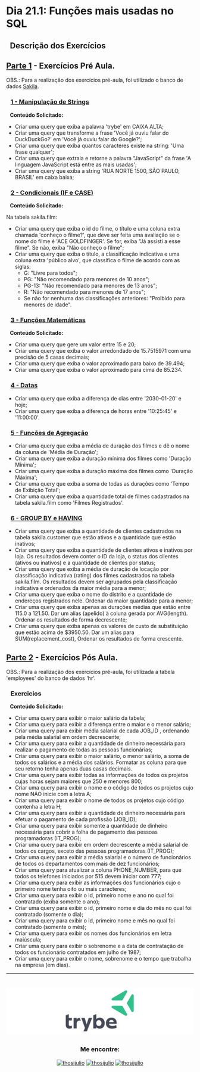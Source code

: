 # Dia 21.1: Funções mais usadas no SQL

## &nbsp; Descrição dos Exercícios

## [Parte 1](./DIA_01/PRE-AULA/) - Exercícios Pré Aula.
OBS.: Para a realização dos exercícios pré-aula, foi utilizado o banco de dados [Sakila](https://dev.mysql.com/doc/sakila/en/).

### &nbsp;&nbsp; [1 - Manipulação de Strings](./DIA_01/PRE-AULA/1-MANIPULACAO-STRINGS.sql)
  <b>&nbsp;&nbsp;&nbsp;Conteúdo Solicitado: </b> <br> 

  - Criar uma query que exiba a palavra 'trybe' em CAIXA ALTA;
  - Criar uma query que transforme a frase 'Você já ouviu falar do DuckDuckGo?' em 'Você já ouviu falar do Google?';
  - Criar uma query que exiba quantos caracteres existe na string: 'Uma frase qualquer';
  - Criar uma query que extraia e retorne a palavra "JavaScript" da frase 'A linguagem JavaScript está entre as mais usadas';
  - Criar uma query que exiba a string 'RUA NORTE 1500, SÃO PAULO, BRASIL' em caixa baixa;

### &nbsp;&nbsp; [2 - Condicionais (IF e CASE)](./DIA_01/PRE-AULA/2-CONDICIONAIS.sql)
  <b>&nbsp;&nbsp;&nbsp;Conteúdo Solicitado: </b> <br> 

Na tabela sakila.film:
  - Criar uma query que exiba o id do filme, o título e uma coluna extra chamada 'conheço o filme?', que deve ser feita uma avaliação se o nome do filme é 'ACE GOLDFINGER'. Se for, exiba "Já assisti a esse filme". Se não, exiba "Não conheço o filme";
  - Criar uma query que exiba o título, a classificação indicativa e uma coluna extra 'público alvo', que classifica o filme de acordo com as siglas:
    - G: "Livre para todos";
    - PG: "Não recomendado para menores de 10 anos";
    - PG-13: "Não recomendado para menores de 13 anos";
    - R: "Não recomendado para menores de 17 anos";
    - Se não for nenhuma das classificações anteriores: "Proibido para menores de idade".

### &nbsp;&nbsp; [3 - Funções Matemáticas](./DIA_01/PRE-AULA/3-FUNCOES-MATEMATICAS.sql)
  <b>&nbsp;&nbsp;&nbsp;Conteúdo Solicitado: </b> <br>
  
  - Criar uma query que gere um valor entre 15 e 20;
  - Criar uma query que exiba o valor arredondado de 15.7515971 com uma precisão de 5 casas decimais;
  - Criar uma query que exiba o valor aproximado para baixo de 39.494;
  - Criar uma query que exiba o valor aproximado para cima de 85.234.

### &nbsp;&nbsp; [4 - Datas](./DIA_01/PRE-AULA/4-DATAS.sql)

  - Criar uma query que exiba a diferença de dias entre '2030-01-20' e hoje;
  - Criar uma query que exiba a diferença de horas entre '10:25:45' e '11:00:00'.

### &nbsp;&nbsp; [5 - Funções de Agregação](./DIA_01/PRE-AULA/5-FUNCOES-AGREGACAO.sql)

- Criar uma query que exiba a média de duração dos filmes e dê o nome da coluna de 'Média de Duração';
- Criar uma query que exiba a duração mínima dos filmes como 'Duração Mínima';
- Criar uma query que exiba a duração máxima dos filmes como 'Duração Máxima';
- Criar uma query que exiba a soma de todas as durações como 'Tempo de Exibição Total';
- Criar uma query que exiba a quantidade total de filmes cadastrados na tabela sakila.film como 'Filmes Registrados'.

### &nbsp;&nbsp; [6 - GROUP BY e HAVING](./DIA_01/PRE-AULA/6-GROUPBY-HAVING.sql)

- Criar uma query que exiba a quantidade de clientes cadastrados na tabela sakila.customer que estão ativos e a quantidade que estão inativos;
- Criar uma query que exiba a quantidade de clientes ativos e inativos por loja. Os resultados devem conter o ID da loja, o status dos clientes (ativos ou inativos) e a quantidade de clientes por status;
- Criar uma query que exiba a média de duração de locação por classificação indicativa (rating) dos filmes cadastrados na tabela sakila.film. Os resultados devem ser agrupados pela classificação indicativa e ordenados da maior média para a menor;
- Criar uma query que exiba o nome do distrito e a quantidade de endereços registrados nele. Ordenar da maior quantidade para a menor;
- Criar uma query que exiba apenas as durações médias que estão entre 115.0 a 121.50. Dar um alias (apelido) à coluna gerada por AVG(length). Ordenar os resultados de forma decrescente;
- Criar uma query que exiba apenas os valores de custo de substituição que estão acima de $3950.50. Dar um alias para SUM(replacement_cost), Ordenar os resultados de forma crescente.

## [Parte 2](https://github.com/thosijulio/trybe-exercises/3.BACK-END/BLOCO_21/DIA_01/POS-AULA/Exercicios.sql) - Exercícios Pós Aula.
OBS.: Para a realização dos exercícios pré-aula, foi utilizada a tabela 'employees' do banco de dados 'hr'.

### &nbsp;&nbsp; Exercicios
  <b>&nbsp;&nbsp;&nbsp;Conteúdo Solicitado: </b> <br>
  
  - Criar uma query para exibir o maior salário da tabela;
  - Criar uma query para exibir a diferença entre o maior e o menor salário;
  - Criar uma query para exibir média salarial de cada JOB_ID , ordenando pela média salarial em ordem decrescente;
  - Criar uma query para exibir a quantidade de dinheiro necessária para realizar o pagamento de todas as pessoas funcionárias;
  - Criar uma query para exibir o maior salário, o menor salário, a soma de todos os salários e a média dos salários. Formatar as coluna para que seu retorno tenha apenas duas casas decimais.
  - Criar uma query para exibir todas as informações de todos os projetos cujas horas sejam maiores que 250 e menores 800;
  - Criar uma query para exibir o nome e o código de todos os projetos cujo nome NÃO inicie com a letra A;
  - Criar uma query para exibir o nome de todos os projetos cujo código contenha a letra H;
  - Criar uma query para exibir a quantidade de dinheiro necessária para efetuar o pagamento de cada profissão (JOB_ID);
  - Criar uma query para exibir somente a quantidade de dinheiro necessária para cobrir a folha de pagamento das pessoas programadoras (IT_PROG);
  - Criar uma query para exibir em ordem decrescente a média salarial de todos os cargos, exceto das pessoas programadoras (IT_PROG);
  - Criar uma query para exibir a média salarial e o número de funcionários de todos os departamentos com mais de dez funcionários;
  - Criar uma query para atualizar a coluna PHONE_NUMBER, para que todos os telefones iniciados por 515 devem iniciar com 777;
  - Criar uma query para exibir as informações dos funcionários cujo o primeiro nome tenha oito ou mais caracteres;
  - Criar uma query para exibir o id, primeiro nome e ano no qual foi contratado (exiba somente o ano);
  - Criar uma query para exibir o id, primeiro nome e dia do mês no qual foi contratado (somente o dia);
  - Criar uma query para exibir o id, primeiro nome e mês no qual foi contratado (somente o mês);
  - Criar uma query para exibir os nomes dos funcionários em letra maiúscula;
  - Criar uma query para exibir o sobrenome e a data de contratação de todos os funcionário contratados em julho de 1987;
  - Criar uma query para exibir o nome, sobrenome e o tempo que trabalha na empresa (em dias).

---

<h1 align="center">
    <img alt="Trybe" src="https://github.com/thosijulio/trybe-projects/blob/main/trybe-logo.png"/>
</h1>
<h3 align=center>Me encontre:</h3>
<p align=center>
<a href="https://www.linkedin.com/in/thosijulio/" target="blank"><img align="center" src="https://cdn.jsdelivr.net/npm/simple-icons@3.0.1/icons/linkedin.svg" alt="thosijulio" height="20" width="20" /></a>
<a href="https://www.github.com/thosijulio/" target="blank"><img align="center" src="https://cdn.jsdelivr.net/npm/simple-icons@3.0.1/icons/github.svg" alt="thosijulio" height="20" width="20" /></a>
<a href="https://www.instagram.com/thosijulio" target="blank"><img align="center" src="https://cdn.jsdelivr.net/npm/simple-icons@3.0.1/icons/instagram.svg" alt="thosijulio" height="20" width="20" /></a>
</p>
